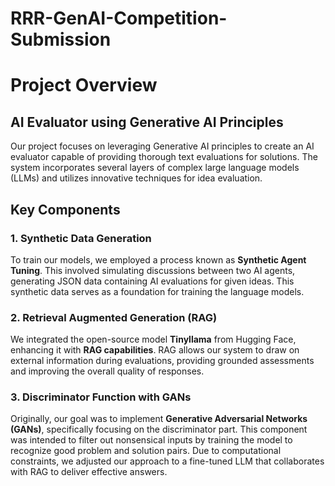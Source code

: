 # RRR-GenAI-Competition-Submission

# Project Overview

## AI Evaluator using Generative AI Principles

Our project focuses on leveraging Generative AI principles to create an AI evaluator capable of providing thorough text evaluations for solutions. The system incorporates several layers of complex large language models (LLMs) and utilizes innovative techniques for idea evaluation.

## Key Components

### 1. Synthetic Data Generation

To train our models, we employed a process known as **Synthetic Agent Tuning**. This involved simulating discussions between two AI agents, generating JSON data containing AI evaluations for given ideas. This synthetic data serves as a foundation for training the language models.

### 2. Retrieval Augmented Generation (RAG)

We integrated the open-source model **Tinyllama** from Hugging Face, enhancing it with **RAG capabilities**. RAG allows our system to draw on external information during evaluations, providing grounded assessments and improving the overall quality of responses.

### 3. Discriminator Function with GANs

Originally, our goal was to implement **Generative Adversarial Networks (GANs)**, specifically focusing on the discriminator part. This component was intended to filter out nonsensical inputs by training the model to recognize good problem and solution pairs. Due to computational constraints, we adjusted our approach to a fine-tuned LLM that collaborates with RAG to deliver effective answers.
